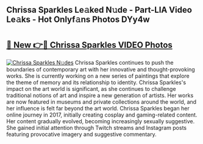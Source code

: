 ## Chrissa Sparkles Le𝚊ked N𝚞de - Part-LlA Video Le𝚊ks - Hot Onlyf𝚊ns Photos DYy4w

# <h2><a href="http://ab89448.deff.icu/?id=Chrissa+Sparkles">🔗 New 👉🔴 Chrissa Sparkles VIDEO Photos</a></h2>

[![Chrissa Sparkles N𝚞des](https://i.imgur.com/rIISA9y.gif)](http://ab89448.deff.icu/?id=Chrissa+Sparkles)
Chrissa Sparkles continues to push the boundaries of contemporary art with her innovative and thought-provoking works. She is currently working on a new series of paintings that explore the theme of memory and its relationship to identity. Chrissa Sparkles's impact on the art world is significant, as she continues to challenge traditional notions of art and inspire a new generation of artists. Her works are now featured in museums and private collections around the world, and her influence is felt far beyond the art world. Chrissa Sparkles began her online journey in 2017, initially creating cosplay and gaming-related content. Her content gradually evolved, becoming increasingly sexually suggestive. She gained initial attention through Twitch streams and Instagram posts featuring provocative imagery and suggestive commentary.

